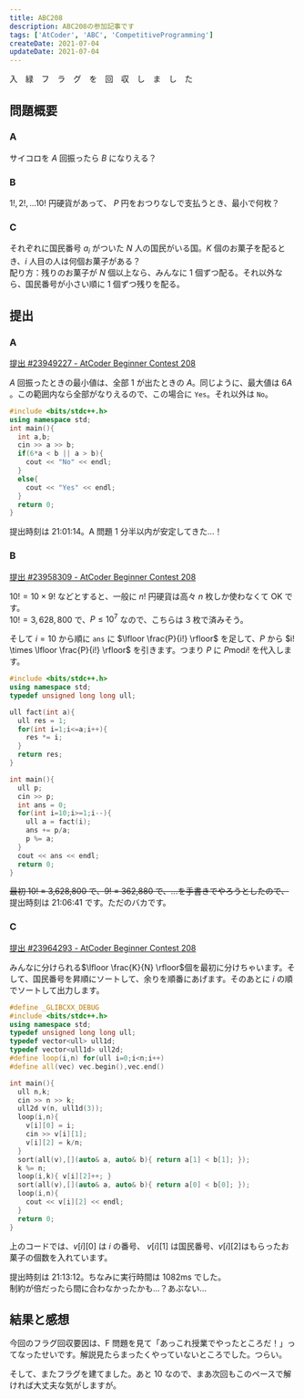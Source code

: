 ```yaml
---
title: ABC208
description: ABC208の参加記事です
tags: ['AtCoder', 'ABC', 'CompetitiveProgramming']
createDate: 2021-07-04
updateDate: 2021-07-04
---
```


入　緑　フ　ラ　グ　を　回　収　し　ま　し　た

<twitter-embed tweetid="1411685503871557635"></twitter-embed>

## 問題概要

### A

サイコロを $A$ 回振ったら $B$ になりえる？

### B

$1!, 2!, \ldots 10!$ 円硬貨があって、 $P$ 円をおつりなしで支払うとき、最小で何枚？

### C

それぞれに国民番号 $a_i$ がついた $N$ 人の国民がいる国。$K$ 個のお菓子を配るとき、$i$ 人目の人は何個お菓子がある？<br>
配り方：残りのお菓子が $N$ 個以上なら、みんなに 1 個ずつ配る。それ以外なら、国民番号が小さい順に 1 個ずつ残りを配る。

## 提出

### A

[提出 #23949227 - AtCoder Beginner Contest 208](https://atcoder.jp/contests/abc208/submissions/23949227)

$A$ 回振ったときの最小値は、全部 1 が出たときの $A$。同じように、最大値は $6A$ 。この範囲内なら全部がなりえるので、この場合に `Yes`。それ以外は `No`。

```cpp
#include <bits/stdc++.h>
using namespace std;
int main(){
  int a,b;
  cin >> a >> b;
  if(6*a < b || a > b){
    cout << "No" << endl;
  }
  else{
    cout << "Yes" << endl;
  }
  return 0;
}
```

提出時刻は 21:01:14。A 問題 1 分半以内が安定してきた...！

### B

[提出 #23958309 - AtCoder Beginner Contest 208](https://atcoder.jp/contests/abc208/submissions/23958309)

$10! = 10 \times 9!$ などとすると、一般に $n!$ 円硬貨は高々 $n$ 枚しか使わなくて OK です。<br>
$10! = 3,628,800$ で、$P \le 10^7$ なので、こちらは 3 枚で済みそう。

そして $i=10$ から順に `ans` に $\lfloor \frac{P}{i!} \rfloor$ を足して、$P$ から $i! \times \lfloor \frac{P}{i!} \rfloor$ を引きます。つまり $P$ に $P \mathrm{mod} i!$ を代入します。

```cpp
#include <bits/stdc++.h>
using namespace std;
typedef unsigned long long ull;

ull fact(int a){
  ull res = 1;
  for(int i=1;i<=a;i++){
    res *= i;
  }
  return res;
}

int main(){
  ull p;
  cin >> p;
  int ans = 0;
  for(int i=10;i>=1;i--){
    ull a = fact(i);
    ans += p/a;
    p %= a;
  }
  cout << ans << endl;
  return 0;
}
```

~~最初 10! = 3,628,800 で、9! = 362,880 で、...を手書きでやろうとしたので、~~ 提出時刻は 21:06:41 です。ただのバカです。

### C

[提出 #23964293 - AtCoder Beginner Contest 208](https://atcoder.jp/contests/abc208/submissions/23964293)

みんなに分けられる$\lfloor \frac{K}{N} \rfloor$個を最初に分けちゃいます。そして、国民番号を昇順にソートして、余りを順番にあげます。そのあとに $i$ の順でソートして出力します。

```cpp
#define _GLIBCXX_DEBUG
#include <bits/stdc++.h>
using namespace std;
typedef unsigned long long ull;
typedef vector<ull> ull1d;
typedef vector<ull1d> ull2d;
#define loop(i,n) for(ull i=0;i<n;i++)
#define all(vec) vec.begin(),vec.end()

int main(){
  ull n,k;
  cin >> n >> k;
  ull2d v(n, ull1d(3));
  loop(i,n){
    v[i][0] = i;
    cin >> v[i][1];
    v[i][2] = k/n;
  }
  sort(all(v),[](auto& a, auto& b){ return a[1] < b[1]; });
  k %= n;
  loop(i,k){ v[i][2]++; }
  sort(all(v),[](auto& a, auto& b){ return a[0] < b[0]; });
  loop(i,n){
    cout << v[i][2] << endl;
  }
  return 0;
}
```

上のコードでは、$v[i][0]$ は $i$ の番号、 $v[i][1]$ は国民番号、$v[i][2]$はもらったお菓子の個数を入れています。

提出時刻は 21:13:12。ちなみに実行時間は 1082ms でした。<br>
制約が倍だったら間に合わなかったかも...？あぶない...

## 結果と感想

<twitter-embed tweetid="1411681817522933762"></twitter-embed>
<twitter-embed tweetid="1411685423269564419"></twitter-embed>

今回のフラグ回収要因は、F 問題を見て「あっこれ授業でやったところだ！」ってなったせいです。解説見たらまったくやっていないところでした。つらい。

そして、またフラグを建てました。あと 10 なので、まあ次回もこのペースで解ければ大丈夫な気がしますが。
